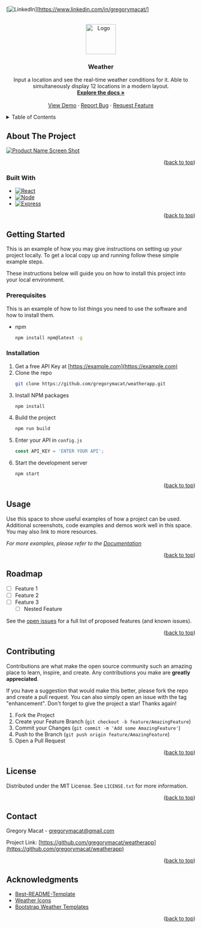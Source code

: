 <!-- Improved compatibility of back to top link: See: https://github.com/othneildrew/Best-README-Template/pull/73 -->
<a name="readme-top"></a>
<!--
*** Thanks for checking out the Best-README-Template. If you have a suggestion
*** that would make this better, please fork the repo and create a pull request
*** or simply open an issue with the tag "enhancement".
*** Don't forget to give the project a star!
*** Thanks again! Now go create something AMAZING! :D
-->



<!-- PROJECT SHIELDS -->
<!--
*** I'm using markdown "reference style" links for readability.
*** Reference links are enclosed in brackets [ ] instead of parentheses ( ).
*** See the bottom of this document for the declaration of the reference variables
*** for contributors-url, forks-url, etc. This is an optional, concise syntax you may use.
*** https://www.markdownguide.org/basic-syntax/#reference-style-links
-->
[![LinkedIn][linkedin-shield]][https://www.linkedin.com/in/gregorymacat/]



<!-- PROJECT LOGO -->
<br />
<div align="center">
  <a href="https://github.com/gregorymacat/weatherapp">
    <img src="images/logo.png" alt="Logo" width="80" height="80">
  </a>

<h3 align="center">Weather</h3>

  <p align="center">
    Input a location and see the real-time weather conditions for it. Able to simultaneously display 12 locations in a modern layout.
    <br />
    <a href="https://github.com/gregorymacat/weatherapp"><strong>Explore the docs »</strong></a>
    <br />
    <br />
    <a href="https://github.com/gregorymacat/weatherapp">View Demo</a>
    ·
    <a href="https://github.com/gregorymacat/weatherapp/issues">Report Bug</a>
    ·
    <a href="https://github.com/gregorymacat/weatherapp/issues">Request Feature</a>
  </p>
</div>



<!-- TABLE OF CONTENTS -->
<details>
  <summary>Table of Contents</summary>
  <ol>
    <li>
      <a href="#about-the-project">About The Project</a>
      <ul>
        <li><a href="#built-with">Built With</a></li>
      </ul>
    </li>
    <li>
      <a href="#getting-started">Getting Started</a>
      <ul>
        <li><a href="#prerequisites">Prerequisites</a></li>
        <li><a href="#installation">Installation</a></li>
      </ul>
    </li>
    <li><a href="#usage">Usage</a></li>
    <li><a href="#roadmap">Roadmap</a></li>
    <li><a href="#contributing">Contributing</a></li>
    <li><a href="#license">License</a></li>
    <li><a href="#contact">Contact</a></li>
    <li><a href="#acknowledgments">Acknowledgments</a></li>
  </ol>
</details>



<!-- ABOUT THE PROJECT -->
## About The Project

[![Product Name Screen Shot][product-screenshot]](https://example.com)

<p align="right">(<a href="#readme-top">back to top</a>)</p>



### Built With

* [![React][React.js]][React-url]
* [![Node][Node.js]][Node-url]
* [![Express][Express.js]][Express-url]

<p align="right">(<a href="#readme-top">back to top</a>)</p>



<!-- GETTING STARTED -->
## Getting Started

This is an example of how you may give instructions on setting up your project locally.
To get a local copy up and running follow these simple example steps.

These instructions below will guide you on how to install this project into your local environment.

### Prerequisites

This is an example of how to list things you need to use the software and how to install them.
* npm
  ```sh
  npm install npm@latest -g
  ```

### Installation

1. Get a free API Key at [https://example.com](https://example.com)
2. Clone the repo
    ```sh
    git clone https://github.com/gregorymacat/weatherapp.git
    ```
3. Install NPM packages
    ```sh
    npm install
    ```
4. Build the project
    ```sh
    npm run build
    ```
5. Enter your API in `config.js`
    ```js
    const API_KEY = 'ENTER YOUR API';
    ```
6. Start the development server
    ```sh
    npm start
    ```


<p align="right">(<a href="#readme-top">back to top</a>)</p>



<!-- USAGE EXAMPLES -->
## Usage

Use this space to show useful examples of how a project can be used. Additional screenshots, code examples and demos work well in this space. You may also link to more resources.

_For more examples, please refer to the [Documentation](https://example.com)_

<p align="right">(<a href="#readme-top">back to top</a>)</p>



<!-- ROADMAP -->
## Roadmap

- [ ] Feature 1
- [ ] Feature 2
- [ ] Feature 3
    - [ ] Nested Feature

See the [open issues](https://github.com/gregorymacat/weatherapp/issues) for a full list of proposed features (and known issues).

<p align="right">(<a href="#readme-top">back to top</a>)</p>



<!-- CONTRIBUTING -->
## Contributing

Contributions are what make the open source community such an amazing place to learn, inspire, and create. Any contributions you make are **greatly appreciated**.

If you have a suggestion that would make this better, please fork the repo and create a pull request. You can also simply open an issue with the tag "enhancement".
Don't forget to give the project a star! Thanks again!

1. Fork the Project
2. Create your Feature Branch (`git checkout -b feature/AmazingFeature`)
3. Commit your Changes (`git commit -m 'Add some AmazingFeature'`)
4. Push to the Branch (`git push origin feature/AmazingFeature`)
5. Open a Pull Request

<p align="right">(<a href="#readme-top">back to top</a>)</p>



<!-- LICENSE -->
## License

Distributed under the MIT License. See `LICENSE.txt` for more information.

<p align="right">(<a href="#readme-top">back to top</a>)</p>



<!-- CONTACT -->
## Contact

Gregory Macat - gregorymacat@gmail.com

Project Link: [https://github.com/gregorymacat/weatherapp](https://github.com/gregorymacat/weatherapp)

<p align="right">(<a href="#readme-top">back to top</a>)</p>



<!-- ACKNOWLEDGMENTS -->
## Acknowledgments

* [Best-README-Template](https://github.com/othneildrew/Best-README-Template/blob/master/BLANK_README.md)
* [Weather Icons](https://www.flaticon.com/packs/weather-372)
* [Bootstrap Weather Templates](https://mdbootstrap.com/docs/standard/extended/weather/)

<p align="right">(<a href="#readme-top">back to top</a>)</p>



<!-- MARKDOWN LINKS & IMAGES -->
<!-- https://www.markdownguide.org/basic-syntax/#reference-style-links -->
[contributors-shield]: https://img.shields.io/github/contributors/gregorymacat/weatherapp.svg?style=for-the-badge
[contributors-url]: https://github.com/gregorymacat/weatherapp/graphs/contributors
[forks-shield]: https://img.shields.io/github/forks/gregorymacat/weatherapp.svg?style=for-the-badge
[forks-url]: https://github.com/gregorymacat/weatherapp/network/members
[stars-shield]: https://img.shields.io/github/stars/gregorymacat/weatherapp.svg?style=for-the-badge
[stars-url]: https://github.com/gregorymacat/weatherapp/stargazers
[issues-shield]: https://img.shields.io/github/issues/gregorymacat/weatherapp.svg?style=for-the-badge
[issues-url]: https://github.com/gregorymacat/weatherapp/issues
[license-shield]: https://img.shields.io/github/license/gregorymacat/weatherapp.svg?style=for-the-badge
[license-url]: https://github.com/gregorymacat/weatherapp/blob/master/LICENSE.txt
[linkedin-shield]: https://img.shields.io/badge/-LinkedIn-black.svg?style=for-the-badge&logo=linkedin&colorB=555
[linkedin-url]: https://www.linkedin.com/in/gregorymacat/
[product-screenshot]: images/screenshot.png
[React.js]: https://img.shields.io/badge/React-20232A?style=for-the-badge&logo=react&logoColor=61DAFB
[React-url]: https://reactjs.org/
[Node.js]: https://img.shields.io/badge/Node.js-43853D?style=for-the-badge&logo=node.js&logoColor=white
[Node-url]: https://nodejs.org/en/about
[Express.js]: https://img.shields.io/badge/Express.js-404D59?style=for-the-badge
[Express-url]: https://expressjs.com/